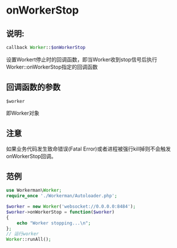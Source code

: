 # onWorkerStop
## 说明:
```php
callback Worker::$onWorkerStop
```

设置Workert停止时的回调函数，即当Worker收到stop信号后执行Worker::onWorkerStop指定的回调函数

## 回调函数的参数

``` $worker ```

即Worker对象

## 注意
如果业务代码发生致命错误(Fatal Error)或者进程被强行kill掉则不会触发onWorkerStop回调。

## 范例

```php
use Workerman\Worker;
require_once './Workerman/Autoloader.php';

$worker = new Worker('websocket://0.0.0.0:8484');
$worker->onWorkerStop = function($worker)
{
    echo "Worker stopping...\n";
};
// 运行worker
Worker::runAll();
```
